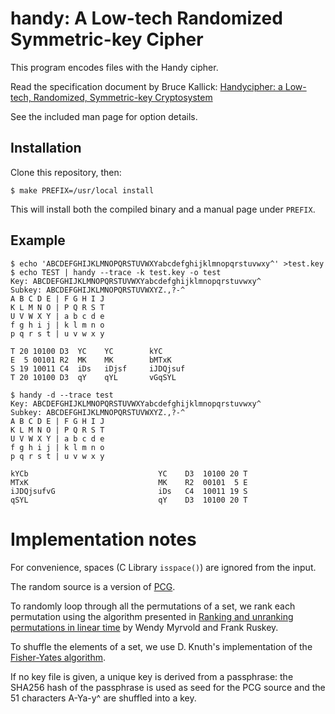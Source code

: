 # handy: A Low-tech Randomized Symmetric-key Cipher

This program encodes files with the Handy cipher.

Read the specification document by Bruce Kallick:
[Handycipher: a Low-tech, Randomized, Symmetric-key
Cryptosystem](./handy.pdf)

See the included man page for option details.

## Installation

Clone this repository, then:

    $ make PREFIX=/usr/local install

This will install both the compiled binary and a manual page under `PREFIX`.

## Example

    $ echo 'ABCDEFGHIJKLMNOPQRSTUVWXYabcdefghijklmnopqrstuvwxy^' >test.key
    $ echo TEST | handy --trace -k test.key -o test
    Key: ABCDEFGHIJKLMNOPQRSTUVWXYabcdefghijklmnopqrstuvwxy^
    Subkey: ABCDEFGHIJKLMNOPQRSTUVWXYZ.,?-^
    A B C D E | F G H I J
    K L M N O | P Q R S T
    U V W X Y | a b c d e
    f g h i j | k l m n o
    p q r s t | u v w x y

    T 20 10100 D3  YC    YC        kYC
    E  5 00101 R2  MK    MK        bMTxK
    S 19 10011 C4  iDs   iDjsf     iJDQjsuf
    T 20 10100 D3  qY    qYL       vGqSYL

    $ handy -d --trace test
    Key: ABCDEFGHIJKLMNOPQRSTUVWXYabcdefghijklmnopqrstuvwxy^
    Subkey: ABCDEFGHIJKLMNOPQRSTUVWXYZ.,?-^
    A B C D E | F G H I J
    K L M N O | P Q R S T
    U V W X Y | a b c d e
    f g h i j | k l m n o
    p q r s t | u v w x y

    kYCb                             YC    D3  10100 20 T
    MTxK                             MK    R2  00101  5 E
    iJDQjsufvG                       iDs   C4  10011 19 S
    qSYL                             qY    D3  10100 20 T

# Implementation notes

For convenience, spaces (C Library `isspace()`) are ignored from the input.

The random source is a version of [PCG](http://www.pcg-random.org).

To randomly loop through all the permutations of a set, we rank each
permutation using the algorithm presented in
[Ranking and unranking permutations in linear
time](https://webhome.cs.uvic.ca/~ruskey/Publications/RankPerm/RankPerm.html)
by Wendy Myrvold and Frank Ruskey.

To shuffle the elements of a set, we use D. Knuth's implementation of the
[Fisher-Yates algorithm](https://en.wikipedia.org/wiki/Fisher–Yates_shuffle).

If no key file is given, a unique key is derived from a passphrase:
the SHA256 hash of the passphrase is used as seed for the PCG source and
the 51 characters A-Ya-y^ are shuffled into a key.

